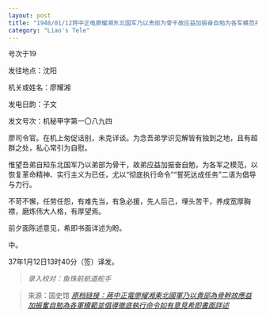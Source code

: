 ```yaml
---
layout: post
title: "1948/01/12蒋中正电廖耀湘东北国军乃以贵部为骨干故应益加振奋自勉为各军模范并倡导彻底执行命令如有意见希即书面详述"
category: "Liao's Tele"
---
```


号次于19

发往地点：沈阳

机关或姓名：廖耀湘

发电日韵：子文

发文号次：机秘甲字第一〇八九四

廖司令官。在机上匆促话别，未克详谈。为念吾弟学识见解皆有独到之地，且有超群之处，私心常引为自慰。

惟望吾弟自知东北国军乃以弟部为骨干，故弟应益加振奋自勉，为各军之模范，以恢复革命精神、实行主义为已任，尤以“彻底执行命令”“誓死达成任务”二语为倡导与力行。

不苛不懈，任劳任怨，有难先当，有急必援，先人后己，埋头苦干，养成宽厚胸襟，磨炼伟大人格，有厚望焉。

前夕面陈述意见，希即书面详述为盼。

中。

37年1月12日13时40分（签）译发。




> *录入校对：鱼珠前航道舵手*

> 来源：国史馆 [*原档链接：蔣中正電廖耀湘東北國軍乃以貴部為骨幹故應益加振奮自勉為各軍模範並倡導徹底執行命令如有意見希即書面詳述*](https://ahonline.drnh.gov.tw/index.php?act=Display/image/5894520AZnlC=V)